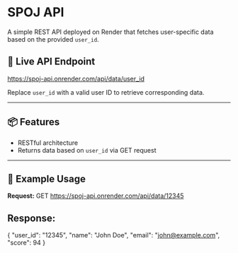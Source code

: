 # SPOJ API

A simple REST API deployed on Render that fetches user-specific data based on the provided `user_id`.

## 🔗 Live API Endpoint

https://spoj-api.onrender.com/api/data/user_id


Replace `user_id` with a valid user ID to retrieve corresponding data.

---

## 📦 Features

- RESTful architecture
- Returns data based on `user_id` via GET request
---

## 🧪 Example Usage

**Request:**
GET https://spoj-api.onrender.com/api/data/12345

## Response:
{
  "user_id": "12345",
  "name": "John Doe",
  "email": "john@example.com",
  "score": 94
}
